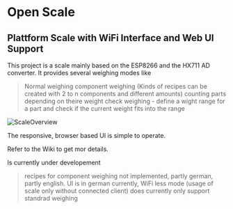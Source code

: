 # Open Scale
 ## Plattform Scale with WiFi Interface and Web UI Support 

This project is a scale mainly based on the ESP8266 and the HX711 AD converter.
It provides several weighing modes like 
> Normal weighing
> component weighing (Kinds of recipes can be created with 2 to n components and different amounts)
> counting parts depending on theire weight
> check weighing - define a wight range for a part and check if the current weight fits into the range

![ScaleOverview](https://user-images.githubusercontent.com/45556368/153712439-195df5cc-418c-42d9-84cb-db722e0fd0a9.png)

The responsive, browser based UI is simple to operate.

Refer to the Wiki to get mor details.

Is currently under developement
> recipes for component weighing not implemented,
> partly german, partly english. UI is in german currently,
> WiFi less mode (usage of scale only without connected client) does currently only support standrad weighing


